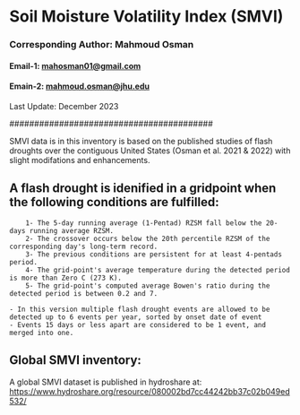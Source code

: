 # Soil Moisture Volatility Index (SMVI)
### Corresponding Author: Mahmoud Osman
#### Email-1: mahosman01@gmail.com
#### Emain-2: mahmoud.osman@jhu.edu

Last Update: December 2023

#########################################

SMVI data is in this inventory is based on the published studies of flash droughts over the contiguous United States (Osman et al. 2021 & 2022) with slight modifations and enhancements.

## A flash drought is idenified in a gridpoint when the following conditions are fulfilled:

		1- The 5-day running average (1-Pentad) RZSM fall below the 20-days running average RZSM.
		2- The crossover occurs below the 20th percentile RZSM of the corresponding day's long-term record.
		3- The previous conditions are persistent for at least 4-pentads period.
		4- The grid-point's average temperature during the detected period is more than Zero C (273 K).
		5- The grid-point's computed average Bowen's ratio during the detected period is between 0.2 and 7.

	- In this version multiple flash drought events are allowed to be detected up to 6 events per year, sorted by onset date of event
	- Events 15 days or less apart are considered to be 1 event, and merged into one.

## Global SMVI inventory:
A global SMVI dataset is published in hydroshare at: https://www.hydroshare.org/resource/080002bd7cc44242bb37c02b049ed532/
